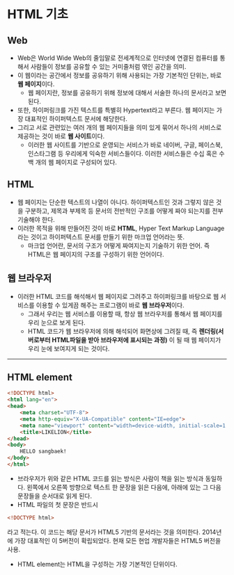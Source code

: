 # HTML 기초

## Web
- Web은 World Wide Web의 줄임말로 전세계적으로 인터넷에 연결된 컴퓨터를 통해서 사람들이 정보를 공유할 수 있는 거미줄처럼 엮인 공간을 의미.
- 이 웹이라는 공간에서 정보를 공유하기 위해 사용되는 가장 기본적인 단위는, 바로 **웹 페이지**이다.
  - 웹 페이지란, 정보를 공유하기 위해 정보에 대해서 서술한 하나의 문서라고 보면 된다.
- 또한, 하이퍼링크를 가진 텍스트를 특별히 Hypertext라고 부른다. 웹 페이지는 가장 대표적인 하이퍼텍스트 문서에 해당한다.
- 그리고 서로 관련있는 여러 개의 웹 페이지들을 의미 있게 묶어서 하나의 서비스로 제공하는 것이 바로 **웹 사이트**이다. 
  - 이러한 웹 사이트를 기반으로 운영되는 서비스가 바로 네이버, 구글, 페이스북, 인스타그램 등 우리에게 익숙한 서비스들이다. 이러한 서비스들은 수십 혹은 수백 개의 웹 페이지로 구성되어 있다.

## HTML
- 웹 페이지는 단순한 텍스트의 나열이 아니다. 하이퍼텍스트인 것과 그렇지 않은 것을 구분하고, 제목과 부제목 등 문서의 전반적인 구조를 어떻게 짜야 되는지를 전부 기술해야 한다.
- 이러한 목적을 위해 만들어진 것이 바로 **HTML**, Hyper Text Markup Language라는 것이고 하이퍼텍스트 문서를 만들기 위한 마크업 언어라는 뜻.
  - 마크업 언어란, 문서의 구조가 어떻게 짜여지는지 기술하기 위한 언어. 즉 HTML은 웹 페이지의 구조를 구성하기 위한 언어이다. 


## 웹 브라우저
- 이러한 HTML 코드를 해석해서 웹 페이지로 그려주고 하이퍼링크를 바탕으로 웹 서비스를 이용할 수 있게끔 해주는 프로그램이 바로 **웹 브라우저**이다.
  - 그래서 우리는 웹 서비스를 이용할 때, 항상 웹 브라우저를 통해서 웹 페이지를 우리 눈으로 보게 된다. 
  - HTML 코드가 웹 브라우저에 의해 해석되어 화면상에 그려질 때, 즉 **렌더링(서버로부터 HTML파일을 받아 브라우저에 표시되는 과정)** 이 될 때 웹 페이지가 우리 눈에 보여지게 되는 것이다.  

* * *

## HTML element
```html
<!DOCTYPE html>
<html lang="en">
<head>
    <meta charset="UTF-8">
    <meta http-equiv="X-UA-Compatible" content="IE=edge">
    <meta name="viewport" content="width=device-width, initial-scale=1.0">
    <title>LIKELION</title>
</head>
<body>
    HELLO sangbaek!
</body>
</html>
```

- 브라우저가 위와 같은 HTML 코드를 읽는 방식은 사람이 책을 읽는 방식과 동일하다. 왼쪽에서 오른쪽 방향으로 텍스트 한 문장을 읽은 다음에, 아래에 있는 그 다음 문장들을 순서대로 읽게 된다.
- HTML 파일의 첫 문장은 반드시 
```html
<!DOCTYPE html>
```
라고 적는다. 이 코드는 해당 문서가 HTML5 기반의 문서라는 것을 의미한다. 2014년에 가장 대표적인 이 5버전이 확립되었다. 현재 모든 현업 개발자들은 HTML5 버전을 사용.

- HTML element는 HTML을 구성하는 가장 기본적인 단위이다. 
